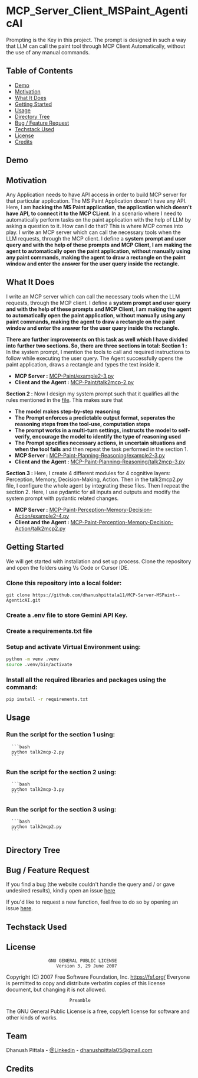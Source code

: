 # MCP_Server_Client_MSPaint_AgenticAI

Prompting is the Key in this project. The prompt is designed in such a way that LLM can call the paint tool through MCP Client Automatically, without the use of any manual commands. 

## Table of Contents
  * [Demo](#demo)
  * [Motivation](#motivation)
  * [What It Does](#what-it-does)
  * [Getting Started](#Getting-started)
  * [Usage](#usage)
  * [Directory Tree](#directory-tree)
  * [Bug / Feature Request](#bug---feature-request)
  * [Techstack Used](#techstack-used)
  * [License](#license)
  * [Credits](#credits)

## Demo




## Motivation
Any Application needs to have API access in order to build MCP server for that particular application. The MS Paint Application doesn't have any API. Here, I am **hacking the MS Paint application, the application which doesn't have API, to connect it to the MCP CLient**. In a scenario where I need to automatically perform tasks on the paint application with the help of LLM by asking a question to it. How can I do that? This is where MCP comes into play. I write an MCP server which can call the necessary tools when the LLM requests, through the MCP client. I define a **system prompt and user query and with the help of these prompts and MCP Client, I am making the agent to automatically open the paint application, without manually using any paint commands, making the agent to draw a rectangle on the paint window and enter the answer for the user query inside the rectangle.**  

## What It Does
I write an MCP server which can call the necessary tools when the LLM requests, through the MCP client. I define a **system prompt and user query and with the help of these prompts and MCP Client, I am making the agent to automatically open the paint application, without manually using any paint commands, making the agent to draw a rectangle on the paint window and enter the answer for the user query inside the rectangle.**  

**There are further improvements on this task as well which I have divided into further two sections. So, there are three sections in total:**
  **Section 1 :** In the system prompt, I mention the tools to call and required instructions to follow while executing the user query. The Agent   successfully opens the paint application, draws a rectangle and types the text inside it. 
  * **MCP Server :** [MCP-Paint/example2-3.py](https://github.com/dhanushpittala11/MCP-Server-MSPaint--AgenticAI/blob/main/MCP-Paint/example2-3.py)
  * **Client and the Agent :** [MCP-Paint/talk2mcp-2.py](https://github.com/dhanushpittala11/MCP-Server-MSPaint--AgenticAI/blob/main/MCP-Paint/talk2mcp-2.py)
    
  **Section 2 :** Now I design my system prompt such that it qualifies all the rules mentioned in the [file](https://github.com/dhanushpittala11/MCP-Server-MSPaint--AgenticAI/blob/main/MCP-Paint/example2-3.py). This makes sure that   
  * **The model makes step-by-step reasoning**
  * **The Prompt enforces a predictable output format, seperates the reasoning steps from the tool-use, computation steps**
  * **The prompt works in a multi-turn settings, instructs the model to self-verify, encourage the model to identify the type of reasoning used**
  * **The Prompt specifies necessary actions, in uncertain situations and when the tool fails**
  and then repeat the task performed in the section 1.
  * **MCP Server :** [MCP-Paint-Planning-Reasoning/example2-3.py](https://github.com/dhanushpittala11/MCP-Server-MSPaint--AgenticAI/tree/main/MCP-Paint-Planning-Reasoning/example2-3.py)
  * **Client and the Agent :** [MCP-Paint-Planning-Reasoning/talk2mcp-3.py](https://github.com/dhanushpittala11/MCP-Server-MSPaint--AgenticAI/blob/main/MCP-Paint-Planning-Reasoning/talk2mcp-3.py)
    
  **Section 3 :**  Here, I create 4 different modules for 4 cognitive layers: Perception, Memory, Decision-Making, Action. Then in the talk2mcp2.py file, I configure the whole agent by integrating these files. Then I repeat the section 2. Here, I use pydantic for all inputs and outputs and modify the system prompt with pydantic related changes. 
  * **MCP Server :** [MCP-Paint-Perception-Memory-Decision-Action/example2-4.py](https://github.com/dhanushpittala11/MCP-Server-MSPaint--AgenticAI/blob/main/MCP-Paint-Perception-Memory-Decision-Action/example2-4.py)
  * **Client and the Agent :** [MCP-Paint-Perception-Memory-Decision-Action/talk2mcp2.py](https://github.com/dhanushpittala11/MCP-Server-MSPaint--AgenticAI/blob/main/MCP-Paint-Perception-Memory-Decision-Action/talk2mcp2.py)
    
## Getting Started
  We will get started with installation and set up process. Clone the repository and open the folders using Vs Code or Cursor IDE.
  ### Clone this repository into a local folder:
  ```
  git clone https://github.com/dhanushpittala11/MCP-Server-MSPaint--AgenticAI.git
  ```
  ### Create a .env file to store Gemini API Key.
  ### Create a requirements.txt file
  ### Setup and activate Virtual Environment using:
  ```bash
  python -m venv .venv 
  source .venv/bin/activate 
  ```

  ### Install all the required libraries and packages using the command:
  ```bash
  pip install -r requirements.txt
  ```
## Usage
  ### Run the script for the section 1 using:
      ```bash
      python talk2mcp-2.py
      ```
  ### Run the script for the section 2 using:
      ```bash
      python talk2mcp-3.py
      ```
  ### Run the script for the section 3 using:
      ```bash
      python talk2mcp2.py
      ```
## Directory Tree


## Bug / Feature Request
If you find a bug (the website couldn't handle the query and / or gave undesired results), kindly open an issue [here](https://github.com/dhanushpittala11/MCP-Server-MSPaint--AgenticAI/issues/new)

If you'd like to request a new function, feel free to do so by opening an issue [here](https://github.com/dhanushpittala11/MCP-Server-MSPaint--AgenticAI/issues/new).

## Techstack Used



## License
                    GNU GENERAL PUBLIC LICENSE
                       Version 3, 29 June 2007

 Copyright (C) 2007 Free Software Foundation, Inc. <https://fsf.org/>
 Everyone is permitted to copy and distribute verbatim copies
 of this license document, but changing it is not allowed.

                            Preamble

  The GNU General Public License is a free, copyleft license for
software and other kinds of works.

## Team
Dhanush Pittala - [@Linkedin](https://www.linkedin.com/in/dhanush-pittala-83b964225) - dhanushpittala05@gmail.com

## Credits

